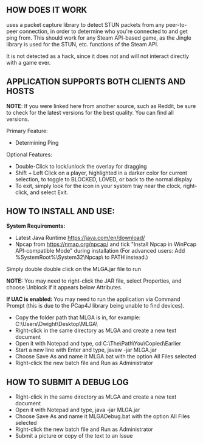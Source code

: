 ## HOW DOES IT WORK
uses a packet capture library to detect STUN packets from any peer-to-peer connection, in order to determine who you're connected to and get ping from. This should work for any Steam API-based game, as the Jingle library is used for the STUN, etc. functions of the Steam API.

It is not detected as a hack, since it does not and will not interact directly with a game ever. 

## APPLICATION SUPPORTS BOTH CLIENTS AND HOSTS

**NOTE**: If you were linked here from another source, such as Reddit, be sure to check for the latest versions for the best quality. You can find all versions.

Primary Feature:
* Determining Ping

Optional Features: 
* Double-Click to lock/unlock the overlay for dragging
* Shift + Left Click on a player, highlighted in a darker color for current selection, to toggle to BLOCKED, LOVED, or back to the normal display
* To exit, simply look for the icon in your system tray near the clock, right-click, and select Exit.

## HOW TO INSTALL AND USE:
**System Requirements:**
* Latest Java Runtime https://java.com/en/download/
* Npcap from https://nmap.org/npcap/ and tick "Install Npcap in WinPcap API-compatible Mode" during installation (For advanced users: Add %SystemRoot%\System32\Npcap\ to PATH instead.)

Simply double double click on the MLGA.jar file to run

**NOTE:** You may need to right-click the JAR file, select Properties, and choose Unblock if it appears below Attributes.

**If UAC is enabled:** 
You may need to run the application via Command Prompt (this is due to the PCap4J library being unable to find devices).
* Copy the folder path that MLGA is in, for example: C:\Users\Dwight\Desktop\MLGA\
* Right-click in the same directory as MLGA and create a new text document
* Open it with Notepad and type, cd C:\The\Path\You\Copied\Earlier
* Start a new line with Enter and type, javaw -jar MLGA.jar
* Choose Save As and name it MLGA.bat with the option All Files selected
* Right-click the new batch file and Run as Administrator

## HOW TO SUBMIT A DEBUG LOG
* Right-click in the same directory as MLGA and create a new text document
* Open it with Notepad and type, java -jar MLGA.jar
* Choose Save As and name it MLGADebug.bat with the option All Files selected
* Right-click the new batch file and Run as Administrator
* Submit a picture or copy of the text to an Issue
